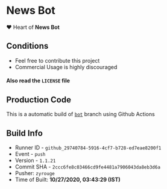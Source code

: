# News Bot

❤️ Heart of **News Bot**

## Conditions

-   Feel free to contribute this project
-   Commercial Usage is highly discouraged

#### Also read the `LICENSE` file


## Production Code
This is a automatic build of [`bot`](https://github.com/zyrouge/news-discord/tree/bot) branch using Github Actions
## Build Info
* Runner ID - `github_29740784-5916-4cf7-b728-ed7eae8200f1`
* Event - `push`
* Version - `1.1.21`
* Commit SHA - `2ccc6fe8c03466cd9fe4481a7906043da8eb3d6a`
* Pusher: `zyrouge`
* Time of Built: **10/27/2020, 03:43:29 (IST)**